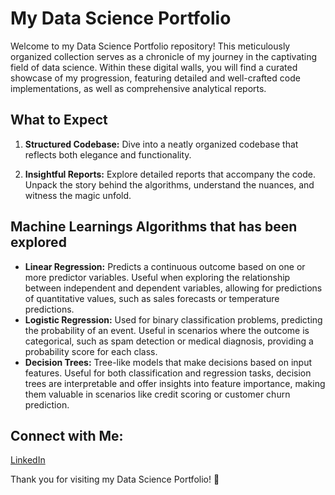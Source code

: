 # My Data Science Portfolio

Welcome to my Data Science Portfolio repository! This meticulously organized collection serves as a chronicle of my journey in the captivating field of data science. Within these digital walls, you will find a curated showcase of my progression, featuring detailed and well-crafted code implementations, as well as comprehensive analytical reports.

## What to Expect

1. **Structured Codebase:**
   Dive into a neatly organized codebase that reflects both elegance and functionality. 

2. **Insightful Reports:**
   Explore detailed reports that accompany the code. Unpack the story behind the algorithms, understand the nuances, and witness the magic unfold.

## Machine Learnings Algorithms that has been explored

- **Linear Regression:**  Predicts a continuous outcome based on one or more predictor variables. Useful when exploring the relationship between independent and dependent variables, allowing for predictions of quantitative values, such as sales forecasts or temperature predictions.
- **Logistic Regression:**  Used for binary classification problems, predicting the probability of an event. Useful in scenarios where the outcome is categorical, such as spam detection or medical diagnosis, providing a probability score for each class.
- **Decision Trees:**  Tree-like models that make decisions based on input features. Useful for both classification and regression tasks, decision trees are interpretable and offer insights into feature importance, making them valuable in scenarios like credit scoring or customer churn prediction.


## Connect with Me:
[LinkedIn](https://www.linkedin.com/in/mariasgergely/)

Thank you for visiting my Data Science Portfolio! 🚀

